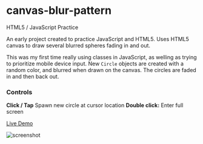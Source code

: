 # canvas-blur-pattern
HTML5 / JavaScript Practice

An early project created to practice JavaScript and HTML5. Uses HTML5 canvas to draw several blurred spheres fading in and out.

This was my first time really using classes in JavaScript, as welling as trying to prioritize mobile device input. New `Circle` objects are created with a random color, and blurred when drawn on the canvas. The circles are faded in and then back out.

### Controls
**Click / Tap** Spawn new circle at cursor location
**Double click:** Enter full screen

[Live Demo](https://gibbs.tk/portfolio/canvas-blur-pattern/demo/)

![screenshot](https://user-images.githubusercontent.com/1683528/55660562-e391e100-57bb-11e9-9476-2c03972f22eb.png)

